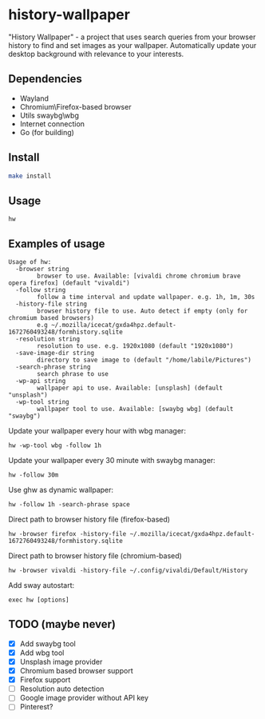# history-wallpaper

"History Wallpaper" - a project that uses search queries from your browser history to find and set images
as your wallpaper. Automatically update your desktop background with relevance to your interests.

## Dependencies

- Wayland
- Chromium\Firefox-based browser
- Utils swaybg\wbg
- Internet connection
- Go (for building)

## Install

```sh
make install
```

## Usage

```
hw
```

## Examples of usage

```
Usage of hw:
  -browser string
        browser to use. Available: [vivaldi chrome chromium brave opera firefox] (default "vivaldi")
  -follow string
        follow a time interval and update wallpaper. e.g. 1h, 1m, 30s
  -history-file string
        browser history file to use. Auto detect if empty (only for chromium based browsers)
        e.g ~/.mozilla/icecat/gxda4hpz.default-1672760493248/formhistory.sqlite
  -resolution string
        resolution to use. e.g. 1920x1080 (default "1920x1080")
  -save-image-dir string
        directory to save image to (default "/home/labile/Pictures")
  -search-phrase string
        search phrase to use
  -wp-api string
        wallpaper api to use. Available: [unsplash] (default "unsplash")
  -wp-tool string
        wallpaper tool to use. Available: [swaybg wbg] (default "swaybg")
```

Update your wallpaper every hour with wbg manager:

```
hw -wp-tool wbg -follow 1h
```

Update your wallpaper every 30 minute with swaybg manager:

```
hw -follow 30m
```

Use ghw as dynamic wallpaper:

```
hw -follow 1h -search-phrase space
```

Direct path to browser history file (firefox-based)
```
hw -browser firefox -history-file ~/.mozilla/icecat/gxda4hpz.default-1672760493248/formhistory.sqlite
```

Direct path to browser history file (chromium-based)
```
hw -browser vivaldi -history-file ~/.config/vivaldi/Default/History
```

Add sway autostart:

```
exec hw [options]
```

## TODO (maybe never)

- [x] Add swaybg tool
- [x] Add wbg tool
- [x] Unsplash image provider
- [x] Chromium based browser support
- [x] Firefox support
- [ ] Resolution auto detection
- [ ] Google image provider without API key
- [ ] Pinterest?
